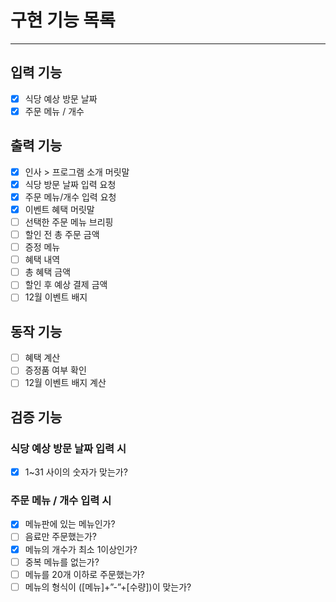 # 구현 기능 목록

- - - 

## 입력 기능

- [x] 식당 예상 방문 날짜
- [x] 주문 메뉴 / 개수

## 출력 기능

- [x] 인사 > 프로그램 소개 머릿말
- [x] 식당 방문 날짜 입력 요청
- [x] 주문 메뉴/개수 입력 요청
- [x] 이벤트 혜택 머릿말
- [ ] 선택한 주문 메뉴 브리핑
- [ ] 할인 전 총 주문 금액
- [ ] 증정 메뉴
- [ ] 혜택 내역
- [ ] 총 혜택 금액
- [ ] 할인 후 예상 결제 금액
- [ ] 12월 이벤트 배지

## 동작 기능

- [ ] 혜택 계산
- [ ] 증정품 여부 확인
- [ ] 12월 이벤트 배지 계산

## 검증 기능

### 식당 예상 방문 날짜 입력 시

- [x] 1~31 사이의 숫자가 맞는가?

### 주문 메뉴 / 개수 입력 시

- [x] 메뉴판에 있는 메뉴인가?
- [ ] 음료만 주문했는가?
- [X] 메뉴의 개수가 최소 1이상인가?
- [ ] 중복 메뉴를 없는가?
- [ ] 메뉴를 20개 이하로 주문했는가?
- [ ] 메뉴의 형식이 ([메뉴]+”-”+[수량])이 맞는가?